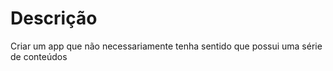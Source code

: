 <h1>Descrição</h1>



Criar um app que não necessariamente tenha sentido que possui uma série de conteúdos
